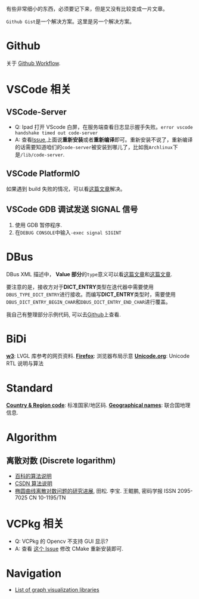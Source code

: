 有些非常细小的东西，必须要记下来，但是又没有比较变成一片文章。

`Github Gist`是一个解决方案。这里是另一个解决方案。

# Github

关于 [Github Workflow](https://github.com/marketplace/actions/run-cmake).

# VSCode 相关

## VSCode-Server

- Q: Ipad 打开 VScode 白屏，在服务端查看日志显示握手失败。`error vscode handshake timed out code-server`
- A: 查看[Issue](https://github.com/cdr/code-server/issues/3027),上面说**重新安装**或者**重新编译**即可。重新安装不说了，重新编译的话需要知道咱们的`code-server`被安装到哪儿了，比如我`Archlinux`下是`/lib/code-server`.

## VSCode PlatformIO

如果遇到 build 失败的情况，可以看[这篇文章](https://community.platformio.org/t/pio-vsc-cant-build-no-tasks-found/10488/35)解决。

## VSCode GDB 调试发送 SIGNAL 信号

1. 使用 GDB 暂停程序.
2. 在`DEBUG CONSOLE`中输入`-exec signal SIGINT`

# DBus

DBus XML 描述中， **Value 部分**的`type`意义可以看[这篇文章](https://pythonhosted.org/txdbus/dbus_overview.html)和[这篇文章](https://dbus.freedesktop.org/doc/dbus-specification.html#Summary%20of%20types).

要注意的是，接收方对于**DICT_ENTRY**类型在迭代器中需要使用`DBUS_TYPE_DICT_ENTRY`进行接收。而编写**DICT_ENTRY**类型时，需要使用`DBUS_DICT_ENTRY_BEGIN_CHAR`和`DBUS_DICT_ENTRY_END_CHAR`进行覆盖。

我自己有整理部分示例代码, 可以去[Github](https://github.com/Changes729/c_cpp_project_template/tree/gists/spike/src)上查看.

# BiDi

**[w3](https://www.w3.org/International/articles/inline-bidi-markup/)**: LVGL 库参考的网页资料.
**[Firefox](https://developer.mozilla.org/en-US/docs/Archive/B2G_OS/Firefox_OS_apps/Firefox_OS_in_Arabic)**: 浏览器布局示意
**[Unicode.org](https://www.unicode.org/reports/tr9/)**: Unicode RTL 说明与算法

# Standard

**[Country & Region code](https://en.wikipedia.org/wiki/ISO_3166-1)**: 标准国家/地区码.
**[Geographical names](https://unstats.un.org/sdgs/indicators/database/)**: 联合国地理信息.

# Algorithm

## 离散对数 (Discrete logarithm)

- [百科的算法说明](https://baike.baidu.com/item/%E7%A6%BB%E6%95%A3%E5%AF%B9%E6%95%B0/4538780?fr=aladdin)
- [CSDN 算法说明](https://blog.csdn.net/qmickecs/article/details/76585303#t4)
- [椭圆曲线离散对数问题的研究进展](), 田松. 李宝. 王鲲鹏, 密码学报 ISSN 2095-7025 CN 10-1195/TN

# VCPkg 相关

- Q: VCPkg 的 Opencv 不支持 GUI 显示?
- A: 查看 [这个 Issue](https://github.com/microsoft/vcpkg/issues/12621) 修改 CMake 重新安装即可.

# Navigation

- [List of graph visualization libraries](https://elise-deux.medium.com/the-list-of-graph-visualization-libraries-7a7b89aab6a6)
